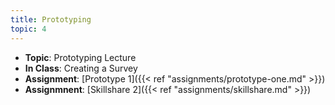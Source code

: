 ```yaml
---
title: Prototyping
topic: 4
---
```

- **Topic**: Prototyping Lecture
- **In Class**: Creating a Survey
- **Assignment**: [Prototype 1]({{< ref "assignments/prototype-one.md" >}})
- **Assignmnent**: [Skillshare 2]({{< ref "assignments/skillshare.md" >}})
